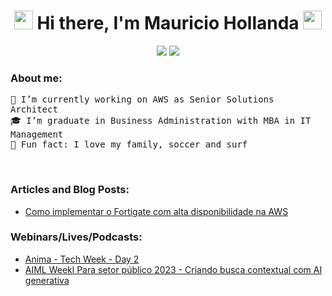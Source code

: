 <div>
<h1 align="center">
    <img src="https://emojis.slackmojis.com/emojis/images/1495224257/2296/gentleman_parrot.gif?1495224257" width="30" /> Hi there, I'm Mauricio Hollanda <img src="https://emojis.slackmojis.com/emojis/images/1495224257/2296/gentleman_parrot.gif?1495224257"
        width="30" />
</h1>
<p align="center">
    <a href="mailto:mpenhalver@gmail.com" style="text-decoration: none">
        <img src="https://img.shields.io/badge/e‑mail-D14836.svg?style=for-the-badge&logo=GMail&logoColor=white" />
    </a>
    <a href="https://www.linkedin.com/in/mauriciopenhalver/" style="text-decoration: none">
        <img src="https://img.shields.io/badge/linkedin-0077B5.svg?style=for-the-badge&logo=linkedin&logoColor=white" />
    </a>
</p>
</div>

### About me:
<div>

<p align="left">
    <samp>
        🔩 I’m currently working on AWS as Senior Solutions Architect <br />
        🎓 I’m graduate in Business Administration with MBA in IT Management  <br />
        🎨 Fun fact: I love my family, soccer and surf <br />
    </samp>
</p>
</div>

<br />
  

### Articles and Blog Posts:

- [Como implementar o Fortigate com alta disponibilidade na AWS](https://aws.amazon.com/pt/blogs/aws-brasil/como-implementar-o-fortigate-com-alta-disponibilidade-na-aws//)


### Webinars/Lives/Podcasts:

- [Anima - Tech Week - Day 2](https://youtu.be/RzwArqC5AjA?t=811)
- [AIML Weekl Para setor público 2023 - Criando busca contextual com AI generativa](https://www.youtube.com/watch?v=SZO1455OnYo)
